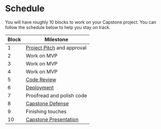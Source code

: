 # Schedule

You will have roughly 10 blocks to work on your Capstone project. You can follow the
schedule below to help you stay on track.

| Block | Milestone                                                 |
| ----- | --------------------------------------------------------- |
| 1     | [Project Pitch](/deliverables/01-pitch.md) and approval   |
| 2     | Work on MVP                                               |
| 3     | Work on MVP                                               |
| 4     | Work on MVP                                               |
| 5     | [Code Review](/deliverables/02-code_review.md)            |
| 6     | [Deployment](/deliverables/03-deployment.md)              |
| 7     | Proofread and polish code                                 |
| 8     | [Capstone Defense](/deliverables/04-defense.md)           |
| 9     | Finishing touches                                         |
| 10    | [Capstone Presentation](/deliverables/05-presentation.md) |
